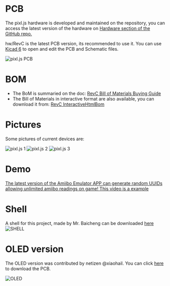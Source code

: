 # PCB
The pixl.js hardware is developed and maintained on the repository, you can access the latest version of the hardware on [Hardware section of the GitHub repo.](https://github.com/solosky/pixl.js/tree/main/hw "Hardware section of the GitHub repo.")

hw/RevC is the latest PCB version, its recommended to use it.
You can use [Kicad 6](https://www.kicad.org/download/) to open and edit the PCB and Schematic files.

![pixl.js PCB](https://github.com/solosky/pixl.js/blob/main/assets/pixljs-pcb-revc.png)

# BOM
* The BoM is summaried on the doc: [RevC Bill of Materials Buying Guide](01+1-RevC-bom)
* The Bill of Materials in interactive format are also available, you can download it from: [RevC InteractiveHtmlBom](docs/RevC-ibom.html)


# Pictures
Some pictures of current devices are:

![pixl.js 1](https://github.com/solosky/pixl.js/blob/main/assets/pixljs-3.jpg)
![pixl.js 2](https://github.com/solosky/pixl.js/blob/main/assets/pixljs-4.jpg)
![pixl.js 3](https://github.com/solosky/pixl.js/blob/main/assets/pixljs-5.jpg)

# Demo

[The latest version of the Amiibo Emulator APP can generate random UUIDs allowing unlimited amiibo readings on game! This video is a example](https://www.bilibili.com/video/BV1TD4y1t76A/)

# Shell

A shell for this project, made by Mr. Baicheng can be downloaded [here](https://www.thingiverse.com/thing:5877482)
![SHELL](https://github.com/solosky/pixl.js/blob/main/assets/pixjs-case1.png)

# OLED version

The OLED version was contributed by netizen @xiaohail. You can click [here](https://gitlab.com/xiaohai/pixl.js) to download the PCB.

![OLED](https://github.com/solosky/pixl.js/blob/main/assets/pixljs-oled1.png)
